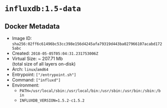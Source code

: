 # `influxdb:1.5-data`

## Docker Metadata

- Image ID: `sha256:02ff6c61496bc53cc398e156d4245afa79319d443ba027966107acabd1725abc`
- Created: `2018-05-05T05:04:31.231753006Z`
- Virtual Size: ~ 207.71 Mb  
  (total size of all layers on-disk)
- Arch: `linux`/`amd64`
- Entrypoint: `["/entrypoint.sh"]`
- Command: `["influxd"]`
- Environment:
  - `PATH=/usr/local/sbin:/usr/local/bin:/usr/sbin:/usr/bin:/sbin:/bin`
  - `INFLUXDB_VERSION=1.5.2-c1.5.2`
